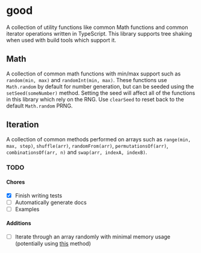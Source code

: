 # good
A collection of utility functions like common Math functions and common iterator operations written in TypeScript. This
library supports tree shaking when used with build tools which support it.

## Math
A collection of common math functions with min/max support such as `random(min, max)` and `randomInt(min, max)`. These 
functions use `Math.random` by default for number generation, but can be seeded using the `setSeed(someNumber)` method.
Setting the seed will affect all of the functions in this library which rely on the RNG. Use `clearSeed` to reset back
to the default `Math.random` PRNG.

## Iteration
A collection of common methods performed on arrays such as `range(min, max, step)`, `shuffle(arr)`, `randomFrom(arr)`, 
`permutationsOf(arr)`, `combinationsOf(arr, n)` and `swap(arr, indexA, indexB)`.


### TODO
#### Chores
- [x] Finish writing tests
- [ ] Automatically generate docs
- [ ] Examples

#### Additions
- [ ] Iterate through an array randomly with minimal memory usage (potentially using [this](https://en.wikipedia.org/wiki/Linear_congruential_generator) method)

